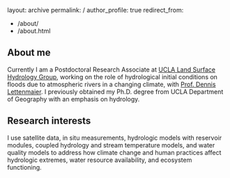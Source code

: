 layout: archive
permalink: /
author_profile: true
redirect_from: 
  - /about/
  - /about.html
## About me
Currently I am a Postdoctoral Research Associate at [UCLA Land Surface Hydrology Group](http://www.hydro.ucla.edu/index.php), working on the role of hydrological initial conditions on floods due to atmospheric rivers in a changing climate, with [Prof. Dennis Lettenmaier](https://geog.ucla.edu/person/dennis-lettenmaier/). I previously obtained my Ph.D. degree from UCLA Department of Geography with an emphasis on hydrology.

## Research interests
I use satellite data, in situ measurements, hydrologic models with reservoir modules, coupled hydrology and stream temperature models, and water quality models to address how climate change and human practices affect hydrologic extremes, water resource availability, and ecosystem functioning.
